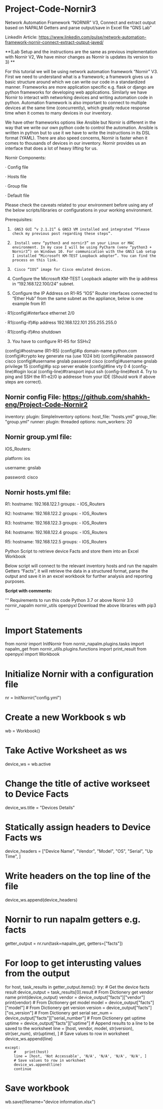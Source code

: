 # Project-Code-Nornir3 

Network Automation Framework “NORNIR” V3, Connect and extract output based on NAPALM Getters and parse output/save in Excel file “GNS Lab”

LinkedIn Article: https://www.linkedin.com/pulse/network-automation-framework-nornir-connect-extract-output-javed/

**(Lab Setup and the instructions are the same as previous implementation with Nornir V2, We have minor changes as Nornir is updates its version to 3) 
**

For this tutorial we will be using network automation framework “Nornir” V3. First we need to understand what is a framework; a framework gives us a basic structure around which we can write our code in a standardized manner. Frameworks are more application specific e.g. flask or django are python frameworks for developing web applications. Similarly we have Nornir to interact with networking devices and writing automation code in python. Automation framework is also important to connect to multiple devices at the same time (concurrently), which greatly reduce response time when it comes to many devices in our inventory.   

We have other frameworks options like Ansible but Nornir is different in the way that we write our own python code to control the automation. Ansible is written in python but to use it we have to write the instructions in its DSL format (YAML). There are also speed concerns, Nornir is faster when it comes to thousands of devices in our inventory. Nornir provides us an interface that does a lot of heavy lifting for us.

Nornir Components:

·       Config file

·       Hosts file

·       Group file

·       Default file

Please check the caveats related to your environment before using any of the below scripts/libraries or configurations in your working environment.

Prerequisites:

1.      GNS3 GUI “v 2.1.21” & GNS3 VM installed and integrated “Please check my previous post regarding these steps”.

2.      Install venv “python3 and nornir3” on your Linux or MAC environment. In my case I will be using PyCharm (venv “python3 + Nornir3”) on Windows 10. For communication with the GNS3 Lab setup I installed “Microsoft KM-TEST Loopback adopter”. You can find the process on this link.

3.      Cisco “IOS” image for Cisco emulated devices.


1. Configure the Microsoft KM-TEST Loopback adapter with the ip address in “192.168.122.100/24” subnet.


2. Configure the IP Address on R1-R5 “IOS” Router interfaces connected to “Ether Hub” from the same subnet as the appliance, below is one example from R1

·        R1(config)#interface ethernet 2/0

·        R1(config-if)#ip address 192.168.122.101 255.255.255.0

·        R1(config-if)#no shutdown

3. You have to configure R1-R5 for SSHv2

(config)#hostname (R1-R5)
(config)#ip domain-name python.com
(config)#crypto key generate rsa (use 1024 bit)
(config)#enable password cisco
(config)#username gnslab password cisco
(config)#username gnslab privilege 15
(config)#ip scp server enable
(config)#line vty 0 4
(config-line)#login local
(config-line)#transport input ssh
(config-line)#exit
4. Try to ping and SSH the R1-e2/0 ip addresse from your IDE (Should work if above steps are correct).

Nornir config File: https://github.com/shahkh-eng/Project-Code-Nornir2
---
inventory:
  plugin: SimpleInventory
  options:
    host_file: "hosts.yml"
    group_file: "group.yml"
runner:
  plugin: threaded
  options:
    num_workers: 20

Nornir group.yml file:
---
IOS_Routers:

  platform: ios

  username: gnslab

  password: cisco

Nornir hosts.yml file: 
---
R1:
  hostname: 192.168.122.1
  groups:
    - IOS_Routers

R2:
  hostname: 192.168.122.2
  groups:
    - IOS_Routers

R3:
  hostname: 192.168.122.3
  groups:
    - IOS_Routers

R4:
  hostname: 192.168.122.4
  groups:
    - IOS_Routers

R5:
  hostname: 192.168.122.5
  groups:
    - IOS_Routers


Python Script to retrieve device Facts and store them into an Excel Workbook

Below script will connect to the relevant inventory hosts and run the napalm Getters “Facts”, it will retrieve the data in a structured format, parse the output and save it in an excel workbook for further analysis and reporting purposes. 


**Script with comments:**

'''
Requirements to run this code
 Python 3.7 or above
 Nornir 3.0
 nornir_napalm
 nornir_utils
 openpyxl
 Download the above libraries with pip3
'''

# Import Statements
from nornir import InitNornir
from nornir_napalm.plugins.tasks import napalm_get
from nornir_utils.plugins.functions import print_result
from openpyxl import Workbook

# Initialize Nornir with a configuration file
nr = InitNornir("config.yml")

# Create a new Workbook s wb
wb = Workbook()

# Take Active Worksheet as ws
device_ws = wb.active

# Change the title of active workseet to Device Facts
device_ws.title = "Devices Details"

# Statically assign headers to Device Facts ws
device_headers = ["Device Name", "Vendor",
                  "Model", "OS", "Serial", "Up Time", ]

# Write headers on the top line of the file
device_ws.append(device_headers)

# Nornir to run napalm getters e.g. facts
getter_output = nr.run(task=napalm_get, getters=["facts"])

# For loop to get interusting values from the output
for host, task_results in getter_output.items():
    try:
        # Get the device facts result
        device_output = task_results[0].result
        # From Dictionery get vendor name
        print(device_output)
        vendor = device_output["facts"]["vendor"]
        print(vendor)
        # From Dictionery get model
        model = device_output["facts"]["model"]
        # From Dictionery get version
        version = device_output["facts"]["os_version"]
        # From Dictionery get serial
        ser_num = device_output["facts"]["serial_number"]
        # From Dictionery get uptime
        uptime = device_output["facts"]["uptime"]
        # Append results to a line to be saved to the worksheet
        line = [host, vendor, model, str(version), str(ser_num), str(uptime), ]
        # Save values to row in worksheet
        device_ws.append(line)

    except:
        #    print(host)
        line = [host, 'Not Accessable', 'N/A', 'N/A', 'N/A', 'N/A', ]
        # Save values to row in worksheet
        device_ws.append(line)
        continue

# Save workbook

wb.save(filename="device information.xlsx")


